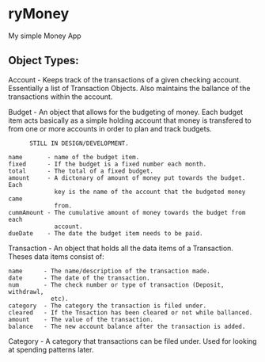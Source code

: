ryMoney
=======

My simple Money App


Object Types:
-------------

Account - Keeps track of the transactions of a given checking account. 
          Essentially a list of Transaction Objects. Also maintains the 
          ballance of the transactions within the account.

Budget  - An object that allows for the budgeting of money. Each budget item 
          acts basically as a simple holding account that money is transfered 
          to from one or more accounts in order to plan and track budgets. 

          STILL IN DESIGN/DEVELOPMENT.

    name       - name of the budget item.
    fixed      - If the budget is a fixed number each month.
    total      - The total of a fixed budget.
    amount     - A dictonary of amount of money put towards the budget. Each 
                 key is the name of the account that the budgeted money came 
                 from.
    cummAmount - The cumulative amount of money towards the budget from each
                 account.
    dueDate    - The date the budget item needs to be paid.
    


Transaction - An object that holds all the data items of a Transaction. Theses
              data items consist of:
    
    name      - The name/description of the transaction made.
    date      - The date of the transaction.
    num       - The check number or type of transaction (Deposit, withdrawl,
                etc).
    category  - The category the transaction is filed under.
    cleared   - If the Tnsaction has been cleared or not while ballanced.
    amount    - The value of the transaction.
    balance   - The new account balance after the transaction is added.


Category - A category that transactions can  be filed under. Used for looking at
           spending patterns later.


    
